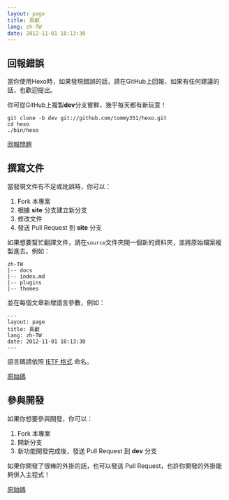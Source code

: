 ```yaml
---
layout: page
title: 貢獻
lang: zh-TW
date: 2012-11-01 18:13:30
---
```


## 回報錯誤

當你使用Hexo時，如果發現錯誤的話，請在GitHub上回報，如果有任何建議的話，也歡迎提出。

你可從GitHub上複製**dev**分支嘗鮮，幾乎每天都有新玩意！

```
git clone -b dev git://github.com/tommy351/hexo.git
cd hexo
./bin/hexo
```

[回報問題][1]

## 撰寫文件

當發現文件有不足或訛誤時，你可以：

1. Fork 本專案
2. 根據 **site** 分支建立新分支
3. 修改文件
4. 發送 Pull Request 到 **site** 分支

如果想要幫忙翻譯文件，請在`source`文件夾開一個新的資料夾，並將原始檔案複製進去。例如：

``` plain
zh-TW
|-- docs
|-- index.md
|-- plugins
|-- themes
```

並在每個文章新增語言參數，例如：

``` plain
---
layout: page
title: 貢獻
lang: zh-TW
date: 2012-11-01 18:13:30
---
```

語言碼請依照 [IETF 格式][3] 命名。

[原始碼][2]

## 參與開發

如果你想要參與開發，你可以：

1. Fork 本專案
2. 開新分支
3. 新功能開發完成後，發送 Pull Request 到 **dev** 分支

如果你開發了很棒的外掛的話，也可以發送 Pull Request，也許你開發的外掛能夠併入主程式！

[原始碼][4]

[1]: https://github.com/tommy351/hexo/issues
[2]: https://github.com/tommy351/hexo/tree/site
[3]: http://www.w3.org/International/articles/language-tags/
[4]: https://github.com/tommy351/hexo
